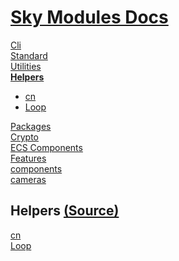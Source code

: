 <!--- This Helpers.103 was auto-generated using "pnpm exec sky readme" --> 

# [Sky Modules Docs](../README.md)

[Cli](..%2Fcli%2FREADME.md)   
[Standard](..%2Fcore%2FREADME.md)   
[Utilities](..%2Futilities%2FREADME.md)   
**[Helpers](..%2Fhelpers%2FREADME.md)**   
* [cn](..%2Fhelpers%2Fcn%2FREADME.md)
* [Loop](..%2Fhelpers%2FLoop%2FREADME.md)
  
[Packages](..%2Fpkgs%2FREADME.md)   
[Crypto](..%2Fcrypto%2FREADME.md)   
[ECS Components](..%2Fecs%2FREADME.md)   
[Features](..%2Ffeatures%2FREADME.md)   
[components](..%2Freact%2Fcomponents%2FREADME.md)   
[cameras](..%2FThree%2Fcameras%2FREADME.md)   

## Helpers [(Source)](..%2Fhelpers%2F)

[cn](..%2Fhelpers%2Fcn%2FREADME.md)   
[Loop](..%2Fhelpers%2FLoop%2FREADME.md)   
  